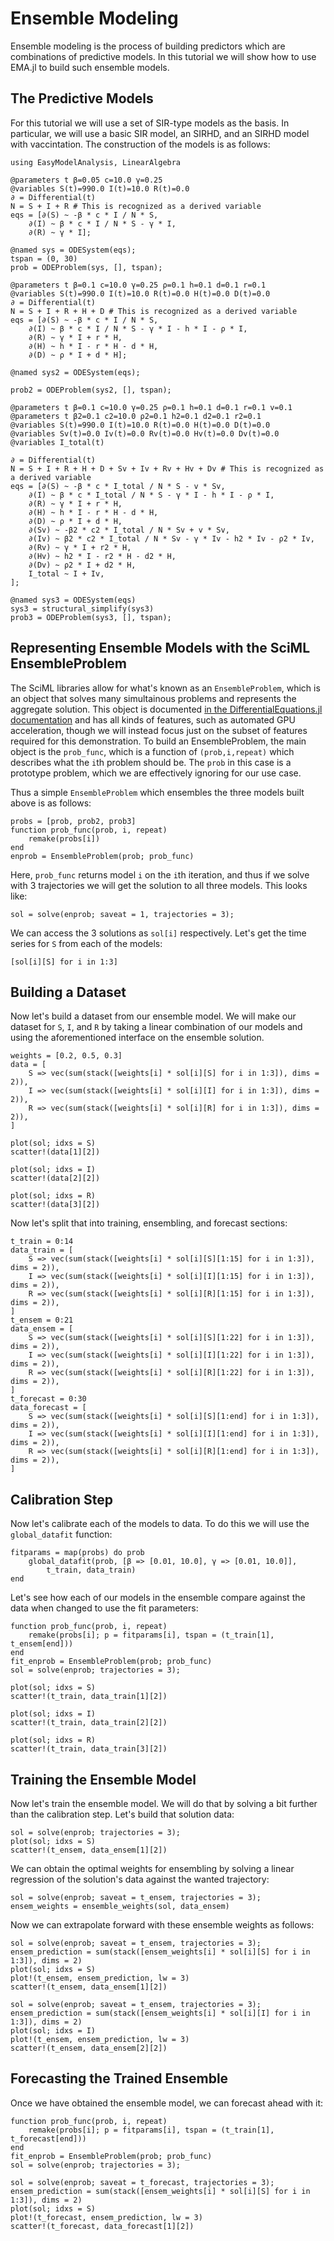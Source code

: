 # Ensemble Modeling

Ensemble modeling is the process of building predictors which are combinations of
predictive models. In this tutorial we will show how to use EMA.jl to build such
ensemble models.

## The Predictive Models

For this tutorial we will use a set of SIR-type models as the basis. In particular,
we will use a basic SIR model, an SIRHD, and an SIRHD model with vaccintation. The
construction of the models is as follows:

```@example ensemble
using EasyModelAnalysis, LinearAlgebra

@parameters t β=0.05 c=10.0 γ=0.25
@variables S(t)=990.0 I(t)=10.0 R(t)=0.0
∂ = Differential(t)
N = S + I + R # This is recognized as a derived variable
eqs = [∂(S) ~ -β * c * I / N * S,
    ∂(I) ~ β * c * I / N * S - γ * I,
    ∂(R) ~ γ * I];

@named sys = ODESystem(eqs);
tspan = (0, 30)
prob = ODEProblem(sys, [], tspan);

@parameters t β=0.1 c=10.0 γ=0.25 ρ=0.1 h=0.1 d=0.1 r=0.1
@variables S(t)=990.0 I(t)=10.0 R(t)=0.0 H(t)=0.0 D(t)=0.0
∂ = Differential(t)
N = S + I + R + H + D # This is recognized as a derived variable
eqs = [∂(S) ~ -β * c * I / N * S,
    ∂(I) ~ β * c * I / N * S - γ * I - h * I - ρ * I,
    ∂(R) ~ γ * I + r * H,
    ∂(H) ~ h * I - r * H - d * H,
    ∂(D) ~ ρ * I + d * H];

@named sys2 = ODESystem(eqs);

prob2 = ODEProblem(sys2, [], tspan);

@parameters t β=0.1 c=10.0 γ=0.25 ρ=0.1 h=0.1 d=0.1 r=0.1 v=0.1
@parameters t β2=0.1 c2=10.0 ρ2=0.1 h2=0.1 d2=0.1 r2=0.1
@variables S(t)=990.0 I(t)=10.0 R(t)=0.0 H(t)=0.0 D(t)=0.0
@variables Sv(t)=0.0 Iv(t)=0.0 Rv(t)=0.0 Hv(t)=0.0 Dv(t)=0.0
@variables I_total(t)

∂ = Differential(t)
N = S + I + R + H + D + Sv + Iv + Rv + Hv + Dv # This is recognized as a derived variable
eqs = [∂(S) ~ -β * c * I_total / N * S - v * Sv,
    ∂(I) ~ β * c * I_total / N * S - γ * I - h * I - ρ * I,
    ∂(R) ~ γ * I + r * H,
    ∂(H) ~ h * I - r * H - d * H,
    ∂(D) ~ ρ * I + d * H,
    ∂(Sv) ~ -β2 * c2 * I_total / N * Sv + v * Sv,
    ∂(Iv) ~ β2 * c2 * I_total / N * Sv - γ * Iv - h2 * Iv - ρ2 * Iv,
    ∂(Rv) ~ γ * I + r2 * H,
    ∂(Hv) ~ h2 * I - r2 * H - d2 * H,
    ∂(Dv) ~ ρ2 * I + d2 * H,
    I_total ~ I + Iv,
];

@named sys3 = ODESystem(eqs)
sys3 = structural_simplify(sys3)
prob3 = ODEProblem(sys3, [], tspan);
```

## Representing Ensemble Models with the SciML EnsembleProblem

The SciML libraries allow for what's known as an `EnsembleProblem`, which is an object that
solves many simultainous problems and represents the aggregate solution. This object is
documented
[in the DifferentialEquations.jl documentation](https://docs.sciml.ai/DiffEqDocs/stable/features/ensemble/)
and has all kinds of features, such as automated GPU acceleration, though we will instead
focus just on the subset of features required for this demonstration. To build an
EnsembleProblem, the main object is the `prob_func`, which is a function of `(prob,i,repeat)`
which describes what the `i`th problem should be. The `prob` in this case is a
prototype problem, which we are effectively ignoring for our use case.

Thus a simple `EnsembleProblem` which ensembles the three models built above is as follows:

```@example ensemble
probs = [prob, prob2, prob3]
function prob_func(prob, i, repeat)
    remake(probs[i])
end
enprob = EnsembleProblem(prob; prob_func)
```

Here, `prob_func` returns model `i` on the `i`th iteration, and thus if we solve with
3 trajectories we will get the solution to all three models. This looks like:

```@example ensemble
sol = solve(enprob; saveat = 1, trajectories = 3);
```

We can access the 3 solutions as `sol[i]` respectively. Let's get the time series
for `S` from each of the models:

```@example ensemble
[sol[i][S] for i in 1:3]
```

## Building a Dataset

Now let's build a dataset from our ensemble model. We will make our dataset for `S`,
`I`, and `R` by taking a linear combination of our models and using the aforementioned
interface on the ensemble solution.

```@example ensemble
weights = [0.2, 0.5, 0.3]
data = [
    S => vec(sum(stack([weights[i] * sol[i][S] for i in 1:3]), dims = 2)),
    I => vec(sum(stack([weights[i] * sol[i][I] for i in 1:3]), dims = 2)),
    R => vec(sum(stack([weights[i] * sol[i][R] for i in 1:3]), dims = 2)),
]
```

```@example ensemble
plot(sol; idxs = S)
scatter!(data[1][2])
```

```@example ensemble
plot(sol; idxs = I)
scatter!(data[2][2])
```

```@example ensemble
plot(sol; idxs = R)
scatter!(data[3][2])
```

Now let's split that into training, ensembling, and forecast sections:

```@example ensemble
t_train = 0:14
data_train = [
    S => vec(sum(stack([weights[i] * sol[i][S][1:15] for i in 1:3]), dims = 2)),
    I => vec(sum(stack([weights[i] * sol[i][I][1:15] for i in 1:3]), dims = 2)),
    R => vec(sum(stack([weights[i] * sol[i][R][1:15] for i in 1:3]), dims = 2)),
]
t_ensem = 0:21
data_ensem = [
    S => vec(sum(stack([weights[i] * sol[i][S][1:22] for i in 1:3]), dims = 2)),
    I => vec(sum(stack([weights[i] * sol[i][I][1:22] for i in 1:3]), dims = 2)),
    R => vec(sum(stack([weights[i] * sol[i][R][1:22] for i in 1:3]), dims = 2)),
]
t_forecast = 0:30
data_forecast = [
    S => vec(sum(stack([weights[i] * sol[i][S][1:end] for i in 1:3]), dims = 2)),
    I => vec(sum(stack([weights[i] * sol[i][I][1:end] for i in 1:3]), dims = 2)),
    R => vec(sum(stack([weights[i] * sol[i][R][1:end] for i in 1:3]), dims = 2)),
]
```

## Calibration Step

Now let's calibrate each of the models to data. To do this we will use the `global_datafit`
function:

```@example ensemble
fitparams = map(probs) do prob
    global_datafit(prob, [β => [0.01, 10.0], γ => [0.01, 10.0]],
        t_train, data_train)
end
```

Let's see how each of our models in the ensemble compare against the data when changed
to use the fit parameters:

```@example ensemble
function prob_func(prob, i, repeat)
    remake(probs[i]; p = fitparams[i], tspan = (t_train[1], t_ensem[end]))
end
fit_enprob = EnsembleProblem(prob; prob_func)
sol = solve(enprob; trajectories = 3);

plot(sol; idxs = S)
scatter!(t_train, data_train[1][2])
```

```@example ensemble
plot(sol; idxs = I)
scatter!(t_train, data_train[2][2])
```

```@example ensemble
plot(sol; idxs = R)
scatter!(t_train, data_train[3][2])
```

## Training the Ensemble Model

Now let's train the ensemble model. We will do that by solving a bit further than the
calibration step. Let's build that solution data:

```@example ensemble
sol = solve(enprob; trajectories = 3);
plot(sol; idxs = S)
scatter!(t_ensem, data_ensem[1][2])
```

We can obtain the optimal weights for ensembling by solving a linear regression of
the solution's data against the wanted trajectory:

```@example ensemble
sol = solve(enprob; saveat = t_ensem, trajectories = 3);
ensem_weights = ensemble_weights(sol, data_ensem)
```

Now we can extrapolate forward with these ensemble weights as follows:

```@example ensemble
sol = solve(enprob; saveat = t_ensem, trajectories = 3);
ensem_prediction = sum(stack([ensem_weights[i] * sol[i][S] for i in 1:3]), dims = 2)
plot(sol; idxs = S)
plot!(t_ensem, ensem_prediction, lw = 3)
scatter!(t_ensem, data_ensem[1][2])
```

```@example ensemble
sol = solve(enprob; saveat = t_ensem, trajectories = 3);
ensem_prediction = sum(stack([ensem_weights[i] * sol[i][I] for i in 1:3]), dims = 2)
plot(sol; idxs = I)
plot!(t_ensem, ensem_prediction, lw = 3)
scatter!(t_ensem, data_ensem[2][2])
```

## Forecasting the Trained Ensemble

Once we have obtained the ensemble model, we can forecast ahead with it:

```@example ensemble
function prob_func(prob, i, repeat)
    remake(probs[i]; p = fitparams[i], tspan = (t_train[1], t_forecast[end]))
end
fit_enprob = EnsembleProblem(prob; prob_func)
sol = solve(enprob; trajectories = 3);

sol = solve(enprob; saveat = t_forecast, trajectories = 3);
ensem_prediction = sum(stack([ensem_weights[i] * sol[i][S] for i in 1:3]), dims = 2)
plot(sol; idxs = S)
plot!(t_forecast, ensem_prediction, lw = 3)
scatter!(t_forecast, data_forecast[1][2])
```

